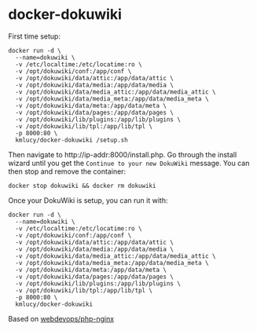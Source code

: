 # docker-dokuwiki

First time setup:
```
docker run -d \
  --name=dokuwiki \
  -v /etc/localtime:/etc/locatime:ro \
  -v /opt/dokuwiki/conf:/app/conf \
  -v /opt/dokuwiki/data/attic:/app/data/attic \
  -v /opt/dokuwiki/data/media:/app/data/media \
  -v /opt/dokuwiki/data/media_attic:/app/data/media_attic \
  -v /opt/dokuwiki/data/media_meta:/app/data/media_meta \
  -v /opt/dokuwiki/data/meta:/app/data/meta \
  -v /opt/dokuwiki/data/pages:/app/data/pages \
  -v /opt/dokuwiki/lib/plugins:/app/lib/plugins \
  -v /opt/dokuwiki/lib/tpl:/app/lib/tpl \
  -p 8000:80 \
  kmlucy/docker-dokuwiki /setup.sh
```
Then navigate to http://ip-addr:8000/install.php. Go through the install wizard until you get the `Continue to your new DokuWiki` message. You can then stop and remove the container:
```
docker stop dokuwiki && docker rm dokuwiki
```

Once your DokuWiki is setup, you can run it with:
```
docker run -d \
  --name=dokuwiki \
  -v /etc/localtime:/etc/locatime:ro \
  -v /opt/dokuwiki/conf:/app/conf \
  -v /opt/dokuwiki/data/attic:/app/data/attic \
  -v /opt/dokuwiki/data/media:/app/data/media \
  -v /opt/dokuwiki/data/media_attic:/app/data/media_attic \
  -v /opt/dokuwiki/data/media_meta:/app/data/media_meta \
  -v /opt/dokuwiki/data/meta:/app/data/meta \
  -v /opt/dokuwiki/data/pages:/app/data/pages \
  -v /opt/dokuwiki/lib/plugins:/app/lib/plugins \
  -v /opt/dokuwiki/lib/tpl:/app/lib/tpl \
  -p 8000:80 \
  kmlucy/docker-dokuwiki
```

Based on [webdevops/php-nginx](https://github.com/webdevops/Dockerfile)
